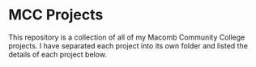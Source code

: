 # MCC Projects
This repository is a collection of all of my Macomb Community College projects.
I have separated each project into its own folder and listed the details of each project below.
